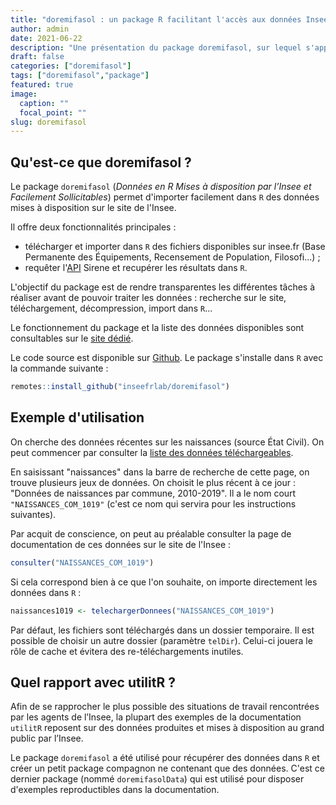 ```yaml
---
title: "doremifasol : un package R facilitant l'accès aux données Insee"
author: admin
date: 2021-06-22
description: "Une présentation du package doremifasol, sur lequel s'appuie la documentation utilitR"
draft: false
categories: ["doremifasol"]
tags: ["doremifasol","package"]
featured: true
image:
  caption: ""
  focal_point: ""
slug: doremifasol
---
```


## Qu'est-ce que doremifasol ?

Le package `doremifasol` (_Données en R Mises à disposition par l’Insee et Facilement Sollicitables_) permet d'importer facilement dans `R` des données mises à disposition sur le site de l'Insee.

Il offre deux fonctionnalités principales :

* télécharger et importer dans `R` des fichiers disponibles sur insee.fr (Base Permanente des Équipements, Recensement de Population, Filosofi...) ;
* requêter l'[API](https://api.insee.fr/catalogue) Sirene et recupérer les résultats dans `R`.

L'objectif du package est de rendre transparentes les différentes tâches à réaliser avant de pouvoir traiter les données : recherche sur le site, téléchargement, décompression, import dans `R`...

Le fonctionnement du package et la liste des données disponibles sont consultables sur le [site dédié](https://inseefrlab.github.io/DoReMIFaSol).

Le code source est disponible sur [Github](https://github.com/InseeFrLab/DoReMIFaSol). Le package s'installe dans `R` avec la commande suivante :

```r
remotes::install_github("inseefrlab/doremifasol")
```

## Exemple d'utilisation

On cherche des données récentes sur les naissances (source État Civil). On peut commencer par consulter la [liste des données téléchargeables](https://inseefrlab.github.io/DoReMIFaSol/articles/donnees_dispo.html).

En saisissant "naissances" dans la barre de recherche de cette page, on trouve plusieurs jeux de données. On choisit le plus récent à ce jour : "Données de naissances par commune, 2010-2019". Il a le nom court `"NAISSANCES_COM_1019"` (c'est ce nom qui servira pour les instructions suivantes).

Par acquit de conscience, on peut au préalable consulter la page de documentation de ces données sur le site de l'Insee :
```r
consulter("NAISSANCES_COM_1019")
```

Si cela correspond bien à ce que l'on souhaite, on importe directement les données dans `R` :
```r
naissances1019 <- telechargerDonnees("NAISSANCES_COM_1019")
```

Par défaut, les fichiers sont téléchargés dans un dossier temporaire. Il est possible de choisir un autre dossier (paramètre `telDir`). Celui-ci jouera le rôle de cache et évitera des re-téléchargements inutiles.

## Quel rapport avec utilitR ?

Afin de se rapprocher le plus possible des situations de travail rencontrées par les agents de l’Insee, la plupart des exemples de la documentation `utilitR` reposent sur des données produites et mises à disposition au grand public par l’Insee.

Le package `doremifasol` a été utilisé pour récupérer des données dans `R` et créer un petit package compagnon ne contenant que des données. C'est ce dernier package (nommé `doremifasolData`) qui est utilisé pour disposer d'exemples reproductibles dans la documentation.
